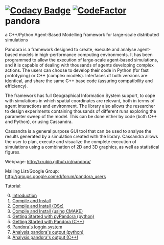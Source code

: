 [![Codacy Badge](https://api.codacy.com/project/badge/Grade/e4d9cb350d804f15a0f0a37a8c91f107)](https://www.codacy.com/app/HPC4SC/PANDORA?utm_source=github.com&amp;utm_medium=referral&amp;utm_content=HPC4SC/PANDORA&amp;utm_campaign=Badge_Grade)
[![CodeFactor](https://www.codefactor.io/repository/github/hpc4sc/pandora/badge)](https://www.codefactor.io/repository/github/hpc4sc/pandora)  
pandora
=======
a C++/Python Agent-Based Modelling framework for large-scale distributed simulations

Pandora is a framework designed to create, execute and analyse agent-based models in high-performance computing environments. It has been programmed to allow the execution of large-scale agent-based simulations, and it is capable of dealing with thousands of agents developing complex actions. The users can choose to develop their code in Python (for fast prototyping) or C++ (complex models). Interfaces of both versions are identical, and share the same C++ base code (assuring compatibility and efficiency).

The framework has full Geographical Information System support, to cope with simulations in which spatial coordinates are relevant, both in terms of agent interactions and environment. The library also allows the researcher to design experiments containing thousands of different runs exploring the parameter sweep of the model. This can be done either by code (both C++ and Python), or using Cassandra.

Cassandra is a general purpose GUI tool that can be used to analyse the results generated by a simulation created with the library. Cassandra allows the user to plan, execute and visualize the complete execution of simulations using a combination of 2D and 3D graphics, as well as statistical figures.

Webpage: http://xrubio.github.io/pandora/

Mailing List/Google Group: http://groups.google.com/d/forum/pandora_users

Tutorial:

00. [Introduction](docs/tutorials/00_introduction.md) 
01. [Compile and Install ](docs/tutorials/00_installing.md) 
02. [Compile and Install (OSx)](docs/tutorials/00_installing_osx.md) 
03. [Compile and Install (using CMAKE)](docs/tutorials/00_installing_cmake.md)
04. [Getting Started with pyPandora (python)](docs/tutorials/01_getting_started_pyPandora.md) 
05. [Getting Started with Pandora (C++)](docs/tutorials/02_getting_started_pandora.md) 
06. [Pandora's loggin system](docs/tutorials/03_logging_system.md) 
07. [Analysis pandora's output (python)](docs/tutorials/04_pyanalysis.md) 
08. [Analysis pandora's output (C++)](docs/tutorials/05_analysis.md) 


